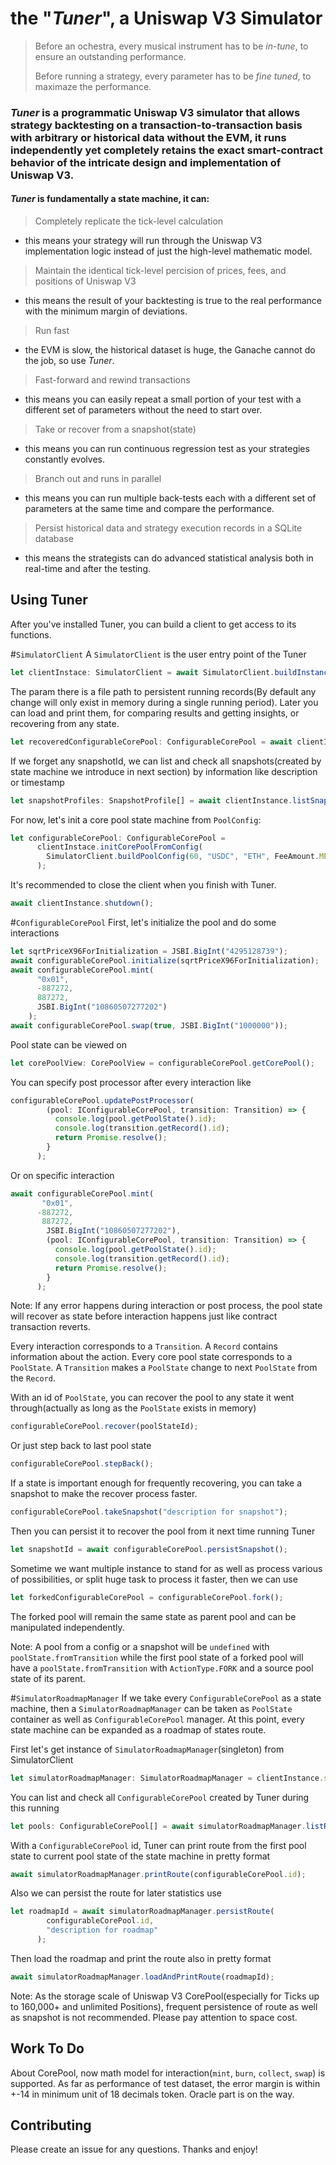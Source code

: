 # the "_Tuner_", a Uniswap V3 Simulator

> Before an ochestra, every musical instrument has to be _in-tune_, to ensure an outstanding performance.
> 
> Before running a strategy, every parameter has to be _fine tuned_, to maximaze the performance.

### _Tuner_ is a programmatic Uniswap V3 simulator that allows strategy backtesting on a transaction-to-transaction basis with arbitrary or historical data without the EVM, it runs independently yet completely retains the exact smart-contract behavior of the intricate design and implementation of Uniswap V3.

#### _Tuner_ is fundamentally a state machine, it can:
> Completely replicate the tick-level calculation
- this means your strategy will run through the Uniswap V3 implementation logic instead of just the high-level mathematic model.
> Maintain the identical tick-level percision of prices, fees, and positions of Uniswap V3
- this means the result of your backtesting is true to the real performance with the minimum margin of deviations.
> Run fast
- the EVM is slow, the historical dataset is huge, the Ganache cannot do the job, so use _Tuner_.
> Fast-forward and rewind transactions 
- this means you can easily repeat a small portion of your test with a different set of parameters without the need to start over.
> Take or recover from a snapshot(state)
- this means you can run continuous regression test as your strategies constantly evolves.
> Branch out and runs in parallel 
- this means you can run multiple back-tests each with a different set of parameters at the same time and compare the performance.
> Persist historical data and strategy execution records in a SQLite database
- this means the strategists can do advanced statistical analysis both in real-time and after the testing.

## Using Tuner
After you've installed Tuner, you can build a client to get access to its functions.

#`SimulatorClient`
A `SimulatorClient` is the user entry point of the Tuner
```typescript
let clientInstace: SimulatorClient = await SimulatorClient.buildInstance("database.db");
```
The param there is a file path to persistent running records(By default any change will only exist in memory during a single running period). Later you can load and print them, for comparing results and getting insights, or recovering from any state.
```typescript
let recoveredConfigurableCorePool: ConfigurableCorePool = await clientInstace.recoverCorePoolFromSnapshot(snapshotId);
```

If we forget any snapshotId, we can list and check all snapshots(created by state machine we introduce in next section) by information like description or timestamp
```typescript
let snapshotProfiles: SnapshotProfile[] = await clientInstance.listSnapshotProfiles();
```

For now, let's init a core pool state machine from `PoolConfig`:
```typescript
let configurableCorePool: ConfigurableCorePool =
      clientInstace.initCorePoolFromConfig(
        SimulatorClient.buildPoolConfig(60, "USDC", "ETH", FeeAmount.MEDIUM)
      );
```

It's recommended to close the client when you finish with Tuner.
```typescript
await clientInstance.shutdown();
```
#`ConfigurableCorePool`
First, let's initialize the pool and do some interactions
```typescript
let sqrtPriceX96ForInitialization = JSBI.BigInt("4295128739");
await configurableCorePool.initialize(sqrtPriceX96ForInitialization);
await configurableCorePool.mint(
      "0x01",
      -887272,
      887272,
      JSBI.BigInt("10860507277202")
    );
await configurableCorePool.swap(true, JSBI.BigInt("1000000"));
```

Pool state can be viewed on 
```typescript
let corePoolView: CorePoolView = configurableCorePool.getCorePool();
```

You can specify post processor after every interaction like
```typescript
configurableCorePool.updatePostProcessor(
        (pool: IConfigurableCorePool, transition: Transition) => {
          console.log(pool.getPoolState().id);
		  console.log(transition.getRecord().id);
          return Promise.resolve();
        }
      );
```

Or on specific interaction
```typescript
await configurableCorePool.mint(
       "0x01",
      -887272,
       887272,
        JSBI.BigInt("10860507277202"),
        (pool: IConfigurableCorePool, transition: Transition) => {
          console.log(pool.getPoolState().id);
		  console.log(transition.getRecord().id);
          return Promise.resolve();
        }
      );
```
Note: If any error happens during interaction or post process, the pool state will recover as state before interaction happens just like contract transaction reverts.

Every interaction corresponds to a `Transition`. A `Record` contains information about the action. Every core pool state corresponds to a `PoolState`. A `Transition` makes a `PoolState` change to next `PoolState` from the `Record`.

With an id of `PoolState`, you can recover the pool to any state it went through(actually as long as the `PoolState` exists in memory)
```typescript
configurableCorePool.recover(poolStateId);
```

Or just step back to last pool state
```typescript
configurableCorePool.stepBack();
```

If a state is important enough for frequently recovering, you can take a snapshot to make the recover process faster.
```typescript
configurableCorePool.takeSnapshot("description for snapshot");
```

Then you can persist it to recover the pool from it next time running Tuner
```typescript
let snapshotId = await configurableCorePool.persistSnapshot();
```

Sometime we want multiple instance to stand for as well as process various of possibilities, or split huge task to process it faster, then we can use
```typescript
let forkedConfigurableCorePool = configurableCorePool.fork();
```
The forked pool will remain the same state as parent pool and can be manipulated independently.

Note: A pool from a config or a snapshot will be `undefined` with `poolState.fromTransition` while the first pool state of a forked pool will have a `poolState.fromTransition` with `ActionType.FORK` and a source pool state of its parent.

#`SimulatorRoadmapManager`
If we take every `ConfigurableCorePool` as a state machine, then a `SimulatorRoadmapManager` can be taken as `PoolState` container as well as `ConfigurableCorePool` manager. At this point, every state machine can be expanded as a roadmap of states route.

First let's get instance of `SimulatorRoadmapManager`(singleton) from SimulatorClient
```typescript
let simulatorRoadmapManager: SimulatorRoadmapManager = clientInstance.simulatorRoadmapManager;
```

You can list and check all `ConfigurableCorePool` created by Tuner during this running
```typescript
let pools: ConfigurableCorePool[] = await simulatorRoadmapManager.listRoutes();
```

With a `ConfigurableCorePool` id, Tuner can print route from the first pool state to current pool state of the state machine in pretty format
```typescript
await simulatorRoadmapManager.printRoute(configurableCorePool.id);
```

Also we can persist the route for later statistics use
```typescript
let roadmapId = await simulatorRoadmapManager.persistRoute(
        configurableCorePool.id,
        "description for roadmap"
      );
```

Then load the roadmap and print the route also in pretty format
```typescript
await simulatorRoadmapManager.loadAndPrintRoute(roadmapId);
```

Note: As the storage scale of Uniswap V3 CorePool(especially for Ticks up to 160,000+ and unlimited Positions), frequent persistence of route as well as snapshot is not recommended. Please pay attention to space cost.

## Work To Do
About CorePool, now math model for interaction(`mint`, `burn`, `collect`, `swap`) is supported. As far as performance of test dataset, the error margin is within +-14 in minimum unit of 18 decimals token.
Oracle part is on the way.

## Contributing

Please create an issue for any questions.
Thanks and enjoy!
